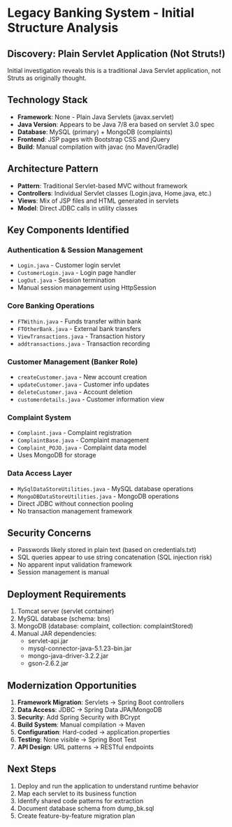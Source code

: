 # Legacy Banking System - Initial Structure Analysis

## Discovery: Plain Servlet Application (Not Struts!)

Initial investigation reveals this is a traditional Java Servlet application, not Struts as originally thought.

## Technology Stack
- **Framework**: None - Plain Java Servlets (javax.servlet)
- **Java Version**: Appears to be Java 7/8 era based on servlet 3.0 spec
- **Database**: MySQL (primary) + MongoDB (complaints)
- **Frontend**: JSP pages with Bootstrap CSS and jQuery
- **Build**: Manual compilation with javac (no Maven/Gradle)

## Architecture Pattern
- **Pattern**: Traditional Servlet-based MVC without framework
- **Controllers**: Individual Servlet classes (Login.java, Home.java, etc.)
- **Views**: Mix of JSP files and HTML generated in servlets
- **Model**: Direct JDBC calls in utility classes

## Key Components Identified

### Authentication & Session Management
- `Login.java` - Customer login servlet
- `CustomerLogin.java` - Login page handler
- `LogOut.java` - Session termination
- Manual session management using HttpSession

### Core Banking Operations
- `FTWithin.java` - Funds transfer within bank
- `FTOtherBank.java` - External bank transfers
- `ViewTransactions.java` - Transaction history
- `addtransactions.java` - Transaction recording

### Customer Management (Banker Role)
- `createCustomer.java` - New account creation
- `updateCustomer.java` - Customer info updates  
- `deleteCustomer.java` - Account deletion
- `customerdetails.java` - Customer information view

### Complaint System
- `Complaint.java` - Complaint registration
- `ComplaintBase.java` - Complaint management
- `Complaint_POJO.java` - Complaint data model
- Uses MongoDB for storage

### Data Access Layer
- `MySqlDataStoreUtilities.java` - MySQL database operations
- `MongoDBDataStoreUtilities.java` - MongoDB operations
- Direct JDBC without connection pooling
- No transaction management framework

## Security Concerns
- Passwords likely stored in plain text (based on credentials.txt)
- SQL queries appear to use string concatenation (SQL injection risk)
- No apparent input validation framework
- Session management is manual

## Deployment Requirements
1. Tomcat server (servlet container)
2. MySQL database (schema: bns)
3. MongoDB (database: complaint, collection: complaintStored)
4. Manual JAR dependencies:
   - servlet-api.jar
   - mysql-connector-java-5.1.23-bin.jar
   - mongo-java-driver-3.2.2.jar
   - gson-2.6.2.jar

## Modernization Opportunities
1. **Framework Migration**: Servlets → Spring Boot controllers
2. **Data Access**: JDBC → Spring Data JPA/MongoDB
3. **Security**: Add Spring Security with BCrypt
4. **Build System**: Manual compilation → Maven
5. **Configuration**: Hard-coded → application.properties
6. **Testing**: None visible → Spring Boot Test
7. **API Design**: URL patterns → RESTful endpoints

## Next Steps
1. Deploy and run the application to understand runtime behavior
2. Map each servlet to its business function
3. Identify shared code patterns for extraction
4. Document database schema from dump_bk.sql
5. Create feature-by-feature migration plan
